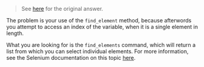 
> See [here](https://stackoverflow.com/a/73737844/6456163) for the original answer.

The problem is your use of the `find_element` method, because afterwords you attempt to access an index of the variable, when it is a single element in length.

What you are looking for is the `find_elements` command, which will return a list from which you can select individual elements. For more information, see the Selenium documentation on this topic [here](https://selenium-python.readthedocs.io/locating-elements.html).
